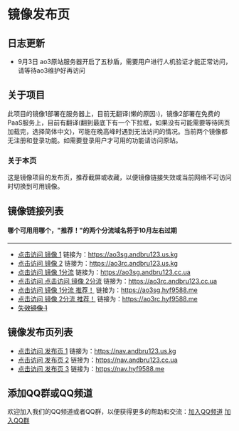 # 镜像发布页

## 日志更新
* 9月3日 ao3原站服务器开启了五秒盾，需要用户进行人机验证才能正常访问，请等待ao3维护好再访问
## 关于项目

此项目的镜像1部署在服务器上，目前无翻译(懒的原因💧)，镜像2部署在免费的PaaS服务上，目前有翻译(翻到最底下有一个下拉框，如果没有可能需要等待网页加载完，选择简体中文)，可能在晚高峰时遇到无法访问的情况。当前两个镜像都无注册和登录功能。如需要登录用户才可用的功能请访问原站。

### 关于本页

这是镜像项目的发布页，推荐截屏或收藏，以便镜像链接失效或当前网络不可访问时切换到可用镜像。

## 镜像链接列表
#### 哪个可用用哪个，"推荐！"的两个分流域名将于10月左右过期

***

* [点击访问 镜像 1](https://ao3sg.andbru123.us.kg/)
链接为：https://ao3sg.andbru123.us.kg
* [点击访问 镜像 2](https://ao3rc.andbru123.us.kg/)
链接为：https://ao3rc.andbru123.us.kg
* [点击访问 镜像 1分流](https://ao3sg.andbru123.cc.ua/)
链接为：https://ao3sg.andbru123.cc.ua
* [点击访问 点击访问 镜像 2分流](https://ao3rc.andbru123.cc.ua/)
链接为：https://ao3rc.andbru123.cc.ua
* [点击访问 镜像 1分流 推荐！](https://ao3sg.hyf9588.me/)
链接为：https://ao3sg.hyf9588.me
* [点击访问 镜像 2分流 推荐！](https://ao3rc.hyf9588.me/)
链接为：https://ao3rc.hyf9588.me
* ~~[失效镜像 1](https://ao3rc.andbru123.tk/)~~

## 镜像发布页列表

* [点击访问 发布页 1](https://nav.andbru123.us.kg/)
链接为：https://nav.andbru123.us.kg
* [点击访问 发布页 2](https://nav.andbru123.cc.ua/)
链接为：https://nav.andbru123.cc.ua
* [点击访问 发布页 3](https://nav.hyf9588.me/)
链接为：https://nav.hyf9588.me
## 添加QQ群或QQ频道

欢迎加入我们的QQ频道或者QQ群，以便获得更多的帮助和交流：[加入QQ频道](https://pd.qq.com/s/8ytm1sth5)
[加入QQ群](http://qm.qq.com/cgi-bin/qm/qr?_wv=1027&k=5zFgjgzS-kt-9hN4_A8PFy0_q-1zB7xR&authKey=k4LEy%2FFXOtwaEp5WVcMJq3%2FcVJBnAlSzGaY%2B9mqJqgUnqasovZ2lyjspsUIO8OEn&noverify=0&group_code=984098141)
